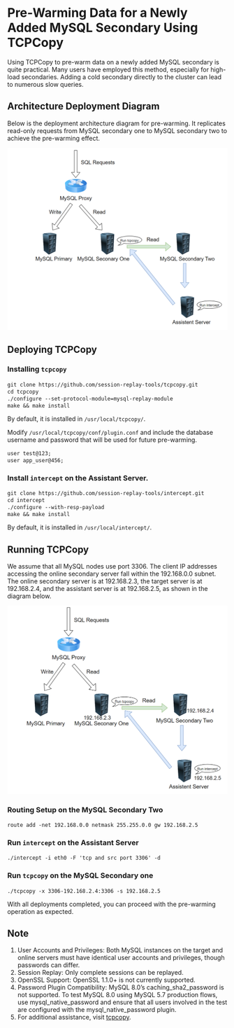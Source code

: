 # Pre-Warming Data for a Newly Added MySQL Secondary Using TCPCopy

Using TCPCopy to pre-warm data on a newly added MySQL secondary is quite practical. Many users have employed this method, especially for high-load secondaries. Adding a cold secondary directly to the cluster can lead to numerous slow queries.

## Architecture Deployment Diagram

Below is the deployment architecture diagram for pre-warming. It replicates read-only requests from MySQL secondary one to MySQL secondary two to achieve the pre-warming effect.

![](../images/pre-warming1.png)

## Deploying TCPCopy

### Installing `tcpcopy`

```
git clone https://github.com/session-replay-tools/tcpcopy.git
cd tcpcopy
./configure --set-protocol-module=mysql-replay-module
make && make install
```

By default, it is installed in `/usr/local/tcpcopy/`.

Modify `/usr/local/tcpcopy/conf/plugin.conf` and include the database username and password that will be used for future pre-warming.

```
user test@123;
user app_user@456;
```

### Install `intercept` on the Assistant Server.

```
git clone https://github.com/session-replay-tools/intercept.git
cd intercept
./configure --with-resp-payload
make && make install
```

By default, it is installed in `/usr/local/intercept/`.

## Running TCPCopy

We assume that all MySQL nodes use port 3306. The client IP addresses accessing the online secondary server fall within the 192.168.0.0 subnet. The online secondary server is at 192.168.2.3, the target server is at 192.168.2.4, and the assistant server is at 192.168.2.5, as shown in the diagram below.

![](../images/pre-warming2.png)

### Routing Setup on the MySQL Secondary Two

```
route add -net 192.168.0.0 netmask 255.255.0.0 gw 192.168.2.5
```

### Run `intercept` on the Assistant Server

```
./intercept -i eth0 -F 'tcp and src port 3306' -d
```

### Run `tcpcopy` on the MySQL Secondary one

```
./tcpcopy -x 3306-192.168.2.4:3306 -s 192.168.2.5
```

With all deployments completed, you can proceed with the pre-warming operation as expected.

## Note

1. User Accounts and Privileges: Both MySQL instances on the target and online servers must have identical user accounts and privileges, though passwords can differ.
2. Session Replay: Only complete sessions can be replayed.
3. OpenSSL Support: OpenSSL 1.1.0+ is not currently supported.
4. Password Plugin Compatibility: MySQL 8.0’s caching_sha2_password is not supported. To test MySQL 8.0 using MySQL 5.7 production flows, use mysql_native_password and ensure that all users involved in the test are configured with the mysql_native_password plugin.
5. For additional assistance, visit [tcpcopy](https://github.com/session-replay-tools/tcpcopy).
